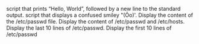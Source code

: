 script that prints “Hello, World”, followed by a new line to the standard output.
script that displays a confused smiley "(Ôo)'.
Display the content of the /etc/passwd file.
Display the content of /etc/passwd and /etc/hosts.
Display the last 10 lines of /etc/passwd.
Display the first 10 lines of /etc/passwd
